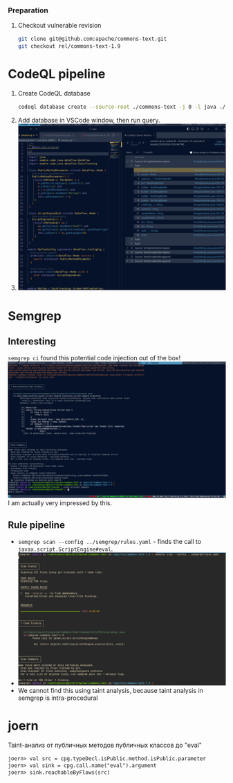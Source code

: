 ### Preparation
1. Checkout vulnerable revision
    ```sh
    git clone git@github.com:apache/commons-text.git
    git checkout rel/commons-text-1.9
    ```

# CodeQL pipeline
1. Create CodeQL database
    ```sh
    codeql database create --source-root ./commons-text -j 0 -l java ./codeql-db
    ```
1. Add database in VSCode window, then run query.
1. ![](./media/codeql_1.png)

# Semgrep

## Interesting
`semgrep ci` found this potential code injection out of the box!
![](./media/semgrep_1.png)
I am actually very impressed by this.

## Rule pipeline
* `semgrep scan --config ../semgrep/rules.yaml` - finds the call to `javax.script.ScriptEngine#eval`.
* ![](./media/semgrep_2.png)
* We cannot find this using taint analysis, because taint analysis in semgrep is intra-procedural

# joern

Taint-анализ от публичных методов публичных классов до "eval"
```
joern> val src = cpg.typeDecl.isPublic.method.isPublic.parameter
joern> val sink = cpg.call.name("eval").argument
joern> sink.reachableByFlows(src)
```
